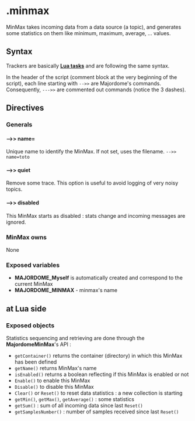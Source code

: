 # .minmax
MinMax takes incoming data from a data source (a topic), and generates some statistics on them like minimum, maximum, average, ... values.

## Syntax

Trackers are basically **[Lua tasks](Task(lua).md)** and are following the same syntax.

In the header of the script (comment block at the very beginning of the script), each line starting with `-->>` are Majordome's commands.<br>
Consequently, `--->>` are commented out commands (notice the 3 dashes).

## Directives

### Generals

#### -->> name=
Unique name to identify the MinMax. If not set, uses the filename.
`-->> name=toto`
#### -->> quiet
Remove some trace. This option is useful to avoid logging of very noisy topics.

#### -->> disabled
This MinMax starts as disabled : stats change and incoming messages are ignored.

### MinMax owns
None

### Exposed variables
- **MAJORDOME_Myself** is automatically created and correspond to the current MinMax
- **MAJORDOME_MINMAX** - minmax's name

## at Lua side
### Exposed objects
Statistics sequencing and retrieving are done through the **MajordomeMinMax**'s API :
- `getContainer()` returns the container (directory) in which this MinMax has been defined
- `getName()` returns MinMax's name
- `isEnabled()` returns a boolean reflecting if this MinMax is enabled or not
- `Enable()` to enable this MinMax
- `Disable()` to disable this MinMax 
- `Clear()` or `Reset()` to reset data statistics : a new collection is starting
- `getMin()`, `getMax()`, `getAverage()` : some statistics
- `getSum()` : sum of all incoming data since last `Reset()`
- `getSamplesNumber()` : number of samples received since last `Reset()`
